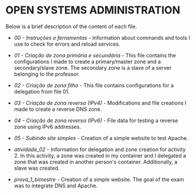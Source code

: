 # OPEN SYSTEMS ADMINISTRATION

Below is a brief description of the content of each file.

  - *00 - Instruções e ferramentas* - Information about commands and tools I use to check for errors and reload services.

  - *01 - Criação de zona primária e secundária* - This file contains the configurations I made to create a primary/master zone and a secondary/slave zone. The secondary zone is a slave of a server belonging to the professor.

  - *02 - Criação de zona filho* - This file contains configurations for a delegation from file 01.

  - *03 - Criação de zona reversa (IPv4)* - Modifications and file creations I made to create a reverse DNS zone.

  - *04 - Criação de zona reversa (IPv6)* - File data for testing a reverse zone using IPv6 addresses.

  - *05 - Subindo site simples* - Creation of a simple website to test Apache.

  - *atividade_02* - Information for delegation and zone creation for activity 2. In this activity, a zone was created in my container and I delegated a zone that was created in another person's container. Additionally, a slave was created.

  - *prova_1_bimestre* - Creation of a simple website. The goal of the exam was to integrate DNS and Apache.
